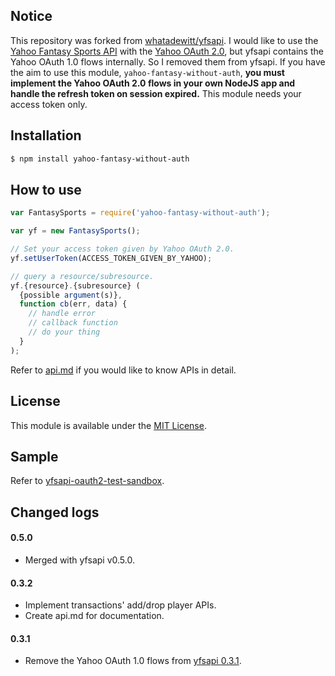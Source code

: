 ## Notice

This repository was forked from [whatadewitt/yfsapi](https://github.com/whatadewitt/yfsapi). I would like to use the [Yahoo Fantasy Sports API](https://developer.yahoo.com/fantasysports/guide) with the [Yahoo OAuth 2.0](https://developer.yahoo.com/oauth2/guide), but yfsapi contains the Yahoo OAuth 1.0 flows internally. So I removed them from yfsapi. If you have the aim to use this module, `yahoo-fantasy-without-auth`, **you must implement the Yahoo OAuth 2.0 flows in your own NodeJS app and handle the refresh token on session expired.** This module needs your access token only.

## Installation

```bash
$ npm install yahoo-fantasy-without-auth
```

## How to use

```javascript
var FantasySports = require('yahoo-fantasy-without-auth');

var yf = new FantasySports();

// Set your access token given by Yahoo OAuth 2.0.
yf.setUserToken(ACCESS_TOKEN_GIVEN_BY_YAHOO);

// query a resource/subresource.
yf.{resource}.{subresource} (
  {possible argument(s)},
  function cb(err, data) {
    // handle error
    // callback function
    // do your thing
  }
);
```
Refer to [api.md](https://github.com/githubsmilo/yfsapi-without-auth/blob/master/docs/api.md) if you would like to know APIs in detail.

## License

This module is available under the [MIT License](http://opensource.org/licenses/MIT).

## Sample

Refer to [yfsapi-oauth2-test-sandbox](https://github.com/githubsmilo/yfsapi-oauth2-test-sandbox).

## Changed logs

#### 0.5.0
* Merged with yfsapi v0.5.0.

#### 0.3.2
* Implement transactions' add/drop player APIs.
* Create api.md for documentation.

#### 0.3.1
* Remove the Yahoo OAuth 1.0 flows from [yfsapi 0.3.1](https://github.com/whatadewitt/yfsapi#031).

